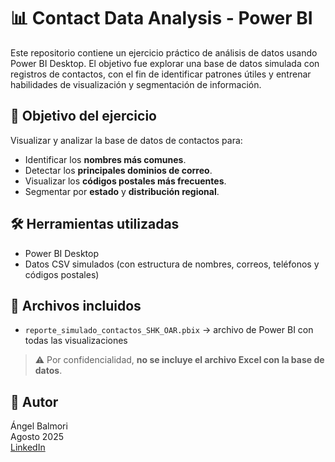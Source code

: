 # 📊 Contact Data Analysis - Power BI

Este repositorio contiene un ejercicio práctico de análisis de datos usando Power BI Desktop. El objetivo fue explorar una base de datos simulada con registros de contactos, con el fin de identificar patrones útiles y entrenar habilidades de visualización y segmentación de información.

## 📌 Objetivo del ejercicio

Visualizar y analizar la base de datos de contactos para:

- Identificar los **nombres más comunes**.
- Detectar los **principales dominios de correo**.
- Visualizar los **códigos postales más frecuentes**.
- Segmentar por **estado** y **distribución regional**.

## 🛠 Herramientas utilizadas

- Power BI Desktop
- Datos CSV simulados (con estructura de nombres, correos, teléfonos y códigos postales)

## 📁 Archivos incluidos

- `reporte_simulado_contactos_SHK_OAR.pbix` → archivo de Power BI con todas las visualizaciones

> ⚠️ Por confidencialidad, **no se incluye el archivo Excel con la base de datos**.

## 👤 Autor

Ángel Balmori  
Agosto 2025  
[LinkedIn](https://www.linkedin.com/in/angelbalmori)  
